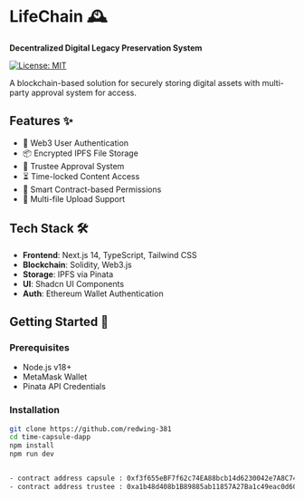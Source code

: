 # LifeChain 🕰️  
**Decentralized Digital Legacy Preservation System**

[![License: MIT](https://img.shields.io/badge/License-MIT-blue.svg)](https://opensource.org/licenses/MIT)

A blockchain-based solution for securely storing digital assets with multi-party approval system for access.


## Features ✨
- 🔐 Web3 User Authentication
- 📦 Encrypted IPFS File Storage
- 🤝 Trustee Approval System
- ⏳ Time-locked Content Access
- 📜 Smart Contract-based Permissions
- 📁 Multi-file Upload Support

## Tech Stack 🛠️
- **Frontend**: Next.js 14, TypeScript, Tailwind CSS
- **Blockchain**: Solidity, Web3.js
- **Storage**: IPFS via Pinata
- **UI**: Shadcn UI Components
- **Auth**: Ethereum Wallet Authentication

## Getting Started 🚀

### Prerequisites
- Node.js v18+
- MetaMask Wallet
- Pinata API Credentials

### Installation
```bash
git clone https://github.com/redwing-381
cd time-capsule-dapp
npm install
npm run dev


- contract address capsule : 0xf3f655eBF7f62c74EA88bcb14d6230042e7A8C74
- contract address trustee : 0xa1b48d408b1B89885ab11857A27Ba1c49eac0d60